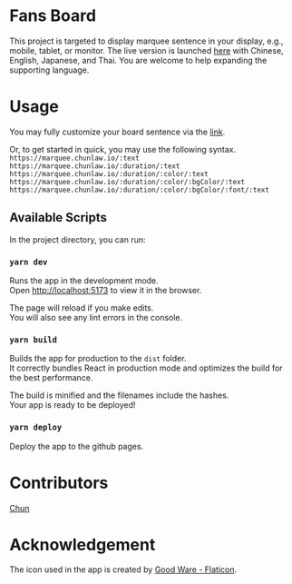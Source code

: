 # Fans Board

This project is targeted to display marquee sentence in your display, e.g., mobile, tablet, or monitor. The live version is launched [here](https://marquee.chunlaw.io/) with Chinese, English, Japanese, and Thai. You are welcome to help expanding the supporting language.

# Usage

You may fully customize your board sentence via the [link](https://marquee.chunlaw.io).

Or, to get started in quick, you may use the following syntax.
`https://marquee.chunlaw.io/:text`
`https://marquee.chunlaw.io/:duration/:text`
`https://marquee.chunlaw.io/:duration/:color/:text`
`https://marquee.chunlaw.io/:duration/:color/:bgColor/:text`
`https://marquee.chunlaw.io/:duration/:color/:bgColor/:font/:text`

## Available Scripts

In the project directory, you can run:

### `yarn dev`

Runs the app in the development mode.\
Open [http://localhost:5173](http://localhost:5173) to view it in the browser.

The page will reload if you make edits.\
You will also see any lint errors in the console.

### `yarn build`

Builds the app for production to the `dist` folder.\
It correctly bundles React in production mode and optimizes the build for the best performance.

The build is minified and the filenames include the hashes.\
Your app is ready to be deployed!

### `yarn deploy`

Deploy the app to the github pages.

# Contributors

[Chun](https://github.com/chunlaw)

# Acknowledgement

The icon used in the app is created by [Good Ware - Flaticon](https://www.flaticon.com/free-icons/fans).